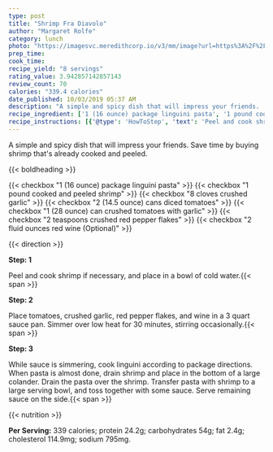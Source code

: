 ```yaml
---
type: post
title: "Shrimp Fra Diavolo"
author: "Margaret Rolfe"
category: lunch
photo: "https://imagesvc.meredithcorp.io/v3/mm/image?url=https%3A%2F%2Fimages.media-allrecipes.com%2Fuserphotos%2F224094.jpg"
prep_time: 
cook_time: 
recipe_yield: "8 servings"
rating_value: 3.942857142857143
review_count: 70
calories: "339.4 calories"
date_published: 10/03/2019 05:37 AM
description: "A simple and spicy dish that will impress your friends.  Save time by buying shrimp that's already cooked and peeled."
recipe_ingredient: ['1 (16 ounce) package linguini pasta', '1 pound cooked and peeled shrimp', '8 cloves crushed garlic', '2 (14.5 ounce) cans diced tomatoes', '1 (28 ounce) can crushed tomatoes with garlic', '2 teaspoons crushed red pepper flakes', '2 fluid ounces red wine']
recipe_instructions: [{'@type': 'HowToStep', 'text': 'Peel and cook shrimp if necessary, and place in a bowl of cold water.\n'}, {'@type': 'HowToStep', 'text': 'Place tomatoes, crushed garlic, red pepper flakes, and wine in a 3 quart sauce pan.  Simmer over low heat for 30 minutes, stirring occasionally.\n'}, {'@type': 'HowToStep', 'text': 'While sauce is simmering, cook linguini according to package directions.  When pasta is almost done, drain shrimp and place in the bottom of a large colander.  Drain the pasta over the shrimp. Transfer pasta with shrimp to a large serving bowl, and toss together with some sauce.  Serve remaining sauce on the side.\n'}]
---
```


A simple and spicy dish that will impress your friends.  Save time by buying shrimp that's already cooked and peeled. 

{{< boldheading >}}

{{< checkbox "1 (16 ounce) package linguini pasta" >}}
{{< checkbox "1 pound cooked and peeled shrimp" >}}
{{< checkbox "8 cloves crushed garlic" >}}
{{< checkbox "2 (14.5 ounce) cans diced tomatoes" >}}
{{< checkbox "1 (28 ounce) can crushed tomatoes with garlic" >}}
{{< checkbox "2 teaspoons crushed red pepper flakes" >}}
{{< checkbox "2 fluid ounces red wine  (Optional)" >}}


{{< direction >}}

**Step: 1**

Peel and cook shrimp if necessary, and place in a bowl of cold water.{{< span >}}

**Step: 2**

Place tomatoes, crushed garlic, red pepper flakes, and wine in a 3 quart sauce pan.  Simmer over low heat for 30 minutes, stirring occasionally.{{< span >}}

**Step: 3**

While sauce is simmering, cook linguini according to package directions.  When pasta is almost done, drain shrimp and place in the bottom of a large colander.  Drain the pasta over the shrimp. Transfer pasta with shrimp to a large serving bowl, and toss together with some sauce.  Serve remaining sauce on the side.{{< span >}}

{{< nutrition >}}

**Per Serving:** 339 calories; protein 24.2g; carbohydrates 54g; fat 2.4g; cholesterol 114.9mg; sodium 795mg.